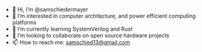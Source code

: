 - 👋 Hi, I’m @samschiedermayer
- 👀 I’m interested in computer architecture, and power efficient computing platforms
- 🌱 I’m currently learning SystemVerilog and Rust
- 💞️ I’m looking to collaborate on open source hardware projects
- 📫 How to reach me: samschied13@gmail.com
